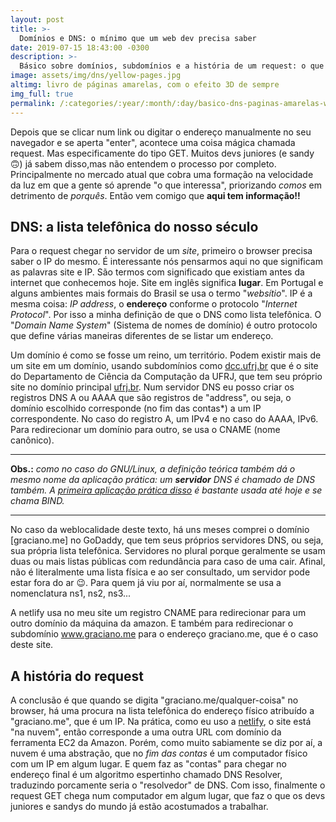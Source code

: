 ```yaml
---
layout: post
title: >-
  Domínios e DNS: o mínimo que um web dev precisa saber
date: 2019-07-15 18:43:00 -0300
description: >-
  Básico sobre domínios, subdomínios e a história de um request: o que acontece quando se digita uma URL e depois aperta enter ⤵
image: assets/img/dns/yellow-pages.jpg
altimg: livro de páginas amarelas, com o efeito 3D de sempre
img_full: true
permalink: /:categories/:year/:month/:day/basico-dns-paginas-amarelas-web-dev-dominio-subdominios-historia-do-request
---
```


Depois que se clicar num link ou digitar o endereço manualmente no seu navegador e se aperta "enter", acontece uma coisa mágica chamada request. Mas especificamente do tipo GET. Muitos devs juniores (e sandy 🙃) já sabem disso,mas não entendem o processo por completo. Principalmente no mercado atual que cobra uma formação na velocidade da luz em que a gente só aprende "o que interessa", priorizando *comos* em detrimento de *porquês*. Então vem comigo que **aqui tem informação!!**

## DNS: a lista telefônica do nosso século

Para o request chegar no servidor de um *site*, primeiro o browser precisa saber o IP do mesmo. É interessante nós pensarmos aqui no que significam as palavras site e IP. São termos com significado que existiam antes da internet que conhecemos hoje. Site em inglês significa **lugar**. Em Portugal e alguns ambientes mais formais do Brasil se usa o termo "*websítio*". IP é a mesma coisa: *IP address*, o **endereço** conforme o protocolo "*Internet Protocol*". Por isso a minha definição de que o DNS como lista telefônica. O "*Domain Name System*" (Sistema de nomes de domínio) é outro protocolo que define várias maneiras diferentes de se listar um endereço.

Um domínio é como se fosse um reino, um território. Podem existir mais de um site em um domínio, usando subdomínios como [dcc.ufrj.br](dcc.ufrj.br) que é o site do Departamento de Ciência da Computação da UFRJ, que tem seu próprio site no domínio principal [ufrj.br](ufrj.br). Num servidor DNS eu posso criar os registros DNS A ou AAAA que são registros de "address", ou seja, o domínio escolhido corresponde (no fim das contas*) a um IP correspondente. No caso do registro A, um IPv4 e no caso do AAAA, IPv6. Para redirecionar um domínio para outro, se usa o CNAME (nome canônico).

***

**Obs.:** *como no caso do GNU/Linux, a definição teórica também dá o mesmo nome da aplicação prática: um **servidor** DNS é chamado de DNS também. A [primeira aplicação prática disso](https://ns1.com/resources/dns-protocol) é bastante usada até hoje e se chama BIND.*

***

No caso da weblocalidade deste texto, há uns meses comprei o domínio [graciano.me] no GoDaddy, que tem seus próprios servidores DNS, ou seja, sua própria lista telefônica. Servidores no plural porque geralmente se usam duas ou mais listas públicas com redundância para caso de uma cair. Afinal, não é literalmente uma lista física e ao ser consultado, um servidor pode estar fora do ar 😉. Para quem já viu por aí, normalmente se usa a nomenclatura ns1, ns2, ns3...

A netlify usa no meu site um registro CNAME para redirecionar para um outro domínio da máquina da amazon. E também para redirecionar o subdomínio www.graciano.me para o endereço graciano.me, que é o caso deste site.

## A história do request

A conclusão é que quando se digita "graciano.me/qualquer-coisa" no browser, há uma procura na lista telefônica do endereço físico atribuído a "graciano.me", que é um IP. Na prática, como eu uso a [netlify](https://www.netlify.com/), o site está "na nuvem", então corresponde a uma outra URL com domínio da ferramenta EC2 da Amazon. Porém, como muito sabiamente se diz por aí, a nuvem é uma abstração, que no *fim das contas* é um computador físico com um IP em algum lugar. E quem faz as "contas" para chegar no endereço final é um algoritmo espertinho chamado DNS Resolver, traduzindo porcamente seria o "resolvedor" de DNS. Com isso, finalmente o request GET chega num computador em algum lugar, que faz o que os devs juniores e sandys do mundo já estão acostumados a trabalhar.
